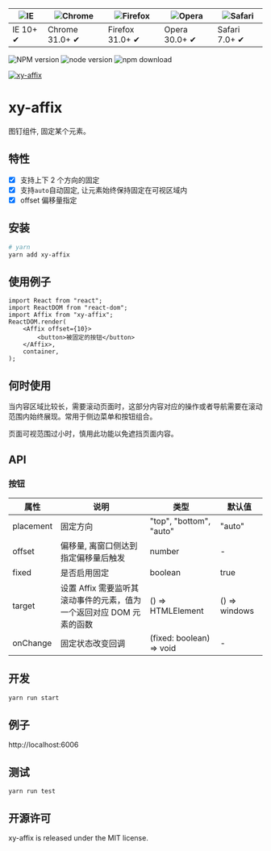 | ![IE](https://github.com/alrra/browser-logos/blob/master/src/edge/edge_48x48.png?raw=true) | ![Chrome](https://github.com/alrra/browser-logos/blob/master/src/chrome/chrome_48x48.png?raw=true) | ![Firefox](https://github.com/alrra/browser-logos/blob/master/src/firefox/firefox_48x48.png?raw=true) | ![Opera](https://github.com/alrra/browser-logos/blob/master/src/opera/opera_48x48.png?raw=true) | ![Safari](https://github.com/alrra/browser-logos/blob/master/src/safari/safari_48x48.png?raw=true) |
| ------------------------------------------------------------------------------------------ | -------------------------------------------------------------------------------------------------- | ----------------------------------------------------------------------------------------------------- | ----------------------------------------------------------------------------------------------- | -------------------------------------------------------------------------------------------------- |
| IE 10+ ✔                                                                                   | Chrome 31.0+ ✔                                                                                     | Firefox 31.0+ ✔                                                                                       | Opera 30.0+ ✔                                                                                   | Safari 7.0+ ✔                                                                                      |

![NPM version](http://img.shields.io/npm/v/xy-affix.svg?style=flat-square)
![node version](https://img.shields.io/badge/node.js-%3E=_0.10-green.svg?style=flat-square)
![npm download](https://img.shields.io/npm/dm/xy-affix.svg?style=flat-square)

[![xy-affix](https://nodei.co/npm/xy-affix.png)](https://npmjs.org/package/xy-affix)

# xy-affix

图钉组件, 固定某个元素。

## 特性

-   [x] 支持上下 2 个方向的固定
-   [x] 支持`auto`自动固定, 让元素始终保持固定在可视区域内
-   [x] offset 偏移量指定

## 安装

```bash
# yarn
yarn add xy-affix
```

## 使用例子

```tsx
import React from "react";
import ReactDOM from "react-dom";
import Affix from "xy-affix";
ReactDOM.render(
    <Affix offset={10}>
        <button>被固定的按钮</button>
    </Affix>,
    container,
);
```

## 何时使用

当内容区域比较长，需要滚动页面时，这部分内容对应的操作或者导航需要在滚动范围内始终展现。常用于侧边菜单和按钮组合。

页面可视范围过小时，慎用此功能以免遮挡页面内容。

## API

### 按钮

| 属性      | 说明                                                                 | 类型                     | 默认值        |
| --------- | -------------------------------------------------------------------- | ------------------------ | ------------- |
| placement | 固定方向                                                             | "top", "bottom", "auto"  | "auto"        |
| offset    | 偏移量, 离窗口侧达到指定偏移量后触发                                 | number                   | -             |
| fixed     | 是否启用固定                                                         | boolean                  | true          |
| target    | 设置 Affix 需要监听其滚动事件的元素，值为一个返回对应 DOM 元素的函数 | () => HTMLElement        | () => windows |
| onChange  | 固定状态改变回调                                                     | (fixed: boolean) => void | -             |

## 开发

```sh
yarn run start
```

## 例子

http://localhost:6006

## 测试

```
yarn run test
```

## 开源许可

xy-affix is released under the MIT license.
